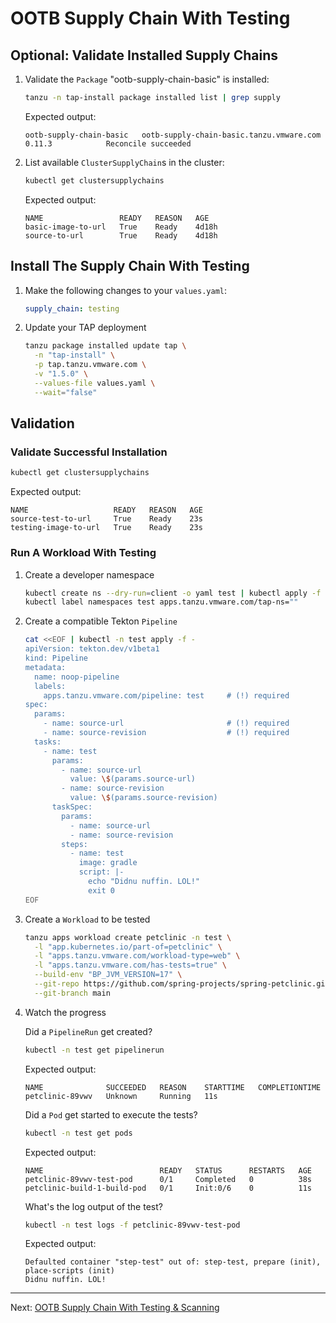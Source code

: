 # OOTB Supply Chain With Testing

## Optional: Validate Installed Supply Chains

1. Validate the `Package` "ootb-supply-chain-basic" is installed:

    ```bash
    tanzu -n tap-install package installed list | grep supply
    ```
    Expected output:
    ```
    ootb-supply-chain-basic   ootb-supply-chain-basic.tanzu.vmware.com      0.11.3            Reconcile succeeded
    ```

2. List available `ClusterSupplyChain`s in the cluster:
    ```bash
    kubectl get clustersupplychains
    ```
    Expected output:
    ```
    NAME                 READY   REASON   AGE
    basic-image-to-url   True    Ready    4d18h
    source-to-url        True    Ready    4d18h
    ```

## Install The Supply Chain With Testing

1. Make the following changes to your `values.yaml`: 

    ```yaml
    supply_chain: testing
    ```

2. Update your TAP deployment

    ```bash
    tanzu package installed update tap \
      -n "tap-install" \
      -p tap.tanzu.vmware.com \
      -v "1.5.0" \
      --values-file values.yaml \
      --wait="false"
    ```

## Validation 

### Validate Successful Installation

```bash
kubectl get clustersupplychains
```
Expected output:
```
NAME                   READY   REASON   AGE
source-test-to-url     True    Ready    23s
testing-image-to-url   True    Ready    23s
```

### Run A Workload With Testing

1. Create a developer namespace
    ```bash
    kubectl create ns --dry-run=client -o yaml test | kubectl apply -f -
    kubectl label namespaces test apps.tanzu.vmware.com/tap-ns=""
    ```

1. Create a compatible Tekton `Pipeline`

    ```bash
    cat <<EOF | kubectl -n test apply -f -
    apiVersion: tekton.dev/v1beta1
    kind: Pipeline
    metadata:
      name: noop-pipeline
      labels:
        apps.tanzu.vmware.com/pipeline: test     # (!) required
    spec:
      params:
        - name: source-url                       # (!) required
        - name: source-revision                  # (!) required
      tasks:
        - name: test
          params:
            - name: source-url
              value: \$(params.source-url)
            - name: source-revision
              value: \$(params.source-revision)
          taskSpec:
            params:
              - name: source-url
              - name: source-revision
            steps:
              - name: test
                image: gradle
                script: |-
                  echo "Didnu nuffin. LOL!"
                  exit 0
    EOF
    ```

3. Create a `Workload` to be tested

    ```bash
    tanzu apps workload create petclinic -n test \
      -l "app.kubernetes.io/part-of=petclinic" \
      -l "apps.tanzu.vmware.com/workload-type=web" \
      -l "apps.tanzu.vmware.com/has-tests=true" \
      --build-env "BP_JVM_VERSION=17" \
      --git-repo https://github.com/spring-projects/spring-petclinic.git \
      --git-branch main
    ```

4. Watch the progress

    Did a `PipelineRun` get created?
    ```bash
    kubectl -n test get pipelinerun
    ```
    Expected output:
    ```
    NAME              SUCCEEDED   REASON    STARTTIME   COMPLETIONTIME
    petclinic-89vwv   Unknown     Running   11s
    ```

    Did a `Pod` get started to execute the tests?
    ```bash
    kubectl -n test get pods
    ```
    Expected output:
    ```
    NAME                          READY   STATUS      RESTARTS   AGE
    petclinic-89vwv-test-pod      0/1     Completed   0          38s
    petclinic-build-1-build-pod   0/1     Init:0/6    0          11s
    ```

    What's the log output of the test?
    ```bash
    kubectl -n test logs -f petclinic-89vwv-test-pod
    ```
    Expected output:
    ```
    Defaulted container "step-test" out of: step-test, prepare (init), place-scripts (init)
    Didnu nuffin. LOL!
    ``` 
 
---
Next: [OOTB Supply Chain With Testing & Scanning](./supply-chain-scanning.md)
